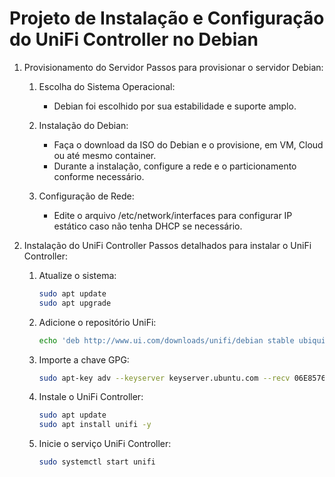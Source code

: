 # Projeto de Instalação e Configuração do UniFi Controller no Debian

1. Provisionamento do Servidor
   Passos para provisionar o servidor Debian:
   1. Escolha do Sistema Operacional:
      - Debian foi escolhido por sua estabilidade e suporte amplo.

   2. Instalação do Debian:
      - Faça o download da ISO do Debian e o provisione, em VM, Cloud ou até mesmo container.
      - Durante a instalação, configure a rede e o particionamento conforme necessário.

   3. Configuração de Rede:
      - Edite o arquivo /etc/network/interfaces para configurar IP estático caso não tenha DHCP se necessário.

2. Instalação do UniFi Controller
   Passos detalhados para instalar o UniFi Controller:
   1. Atualize o sistema:
      ```bash
      sudo apt update
      sudo apt upgrade
      ```
   2. Adicione o repositório UniFi:
      ```bash
      echo 'deb http://www.ui.com/downloads/unifi/debian stable ubiquiti' | sudo tee /etc/apt/sources.list.d/100-ubnt-unifi.list
      ```
   3. Importe a chave GPG:
      ```bash
      sudo apt-key adv --keyserver keyserver.ubuntu.com --recv 06E85760C0A52C50
      ```
   4. Instale o UniFi Controller:
      ```bash
      sudo apt update
      sudo apt install unifi -y
      ```
   5. Inicie o serviço UniFi Controller:
      ```bash
      sudo systemctl start unifi
      ```

